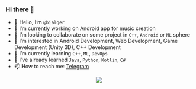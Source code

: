 ### Hi there 👋

<!--
**bialger/bialger** is a ✨ _special_ ✨ repository because its `README.md` (this file) appears on your GitHub profile.
-->

- 👋 Hello, I’m `@bialger`
- 🔭 I’m currently working on Android app for music creation
- 👯 I’m looking to collaborate on some project in `C++`, `Android` or `ML` sphere
- 👀 I’m interested in Android Development, Web Development, Game Development (Unity 3D), C++ Development
- 🌱 I’m currently learning `C++`, `ML`, `DevOps`
- 🧠 I’ve already learned `Java`, `Python`, `Kotlin`, `C#`
- 📫 How to reach me: [Telegram](https://t.me/bialger)

<div id="languages" align="center">
  <a href="https://github-readme-stats.vercel.app/api/top-langs/?username=bialger"><img align="center" src="https://github-readme-stats.vercel.app/api/top-langs/?username=bialger&layout=compact&hide_border=true"></a>
</div>
